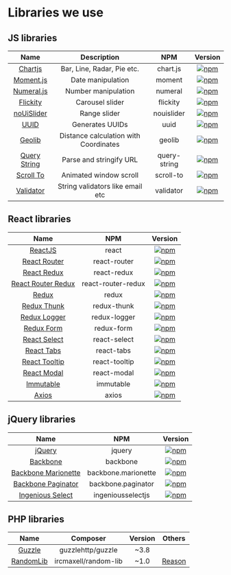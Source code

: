# Libraries we use
## JS libraries
| Name | Description | NPM | Version
| :---: | :---: | :---: | :---: |
| [Chartjs](https://github.com/chartjs/Chart.js) | Bar, Line, Radar, Pie etc. | chart.js | [![npm](https://img.shields.io/npm/v/chart.js.svg?style=flat-square)](https://www.npmjs.com/package/chart.js) |
| [Moment.js](https://github.com/moment/moment) | Date manipulation | moment | [![npm](https://img.shields.io/npm/v/moment.svg?style=flat-square)](https://www.npmjs.com/package/moment) | 
| [Numeral.js](https://github.com/adamwdraper/Numeral-js) | Number manipulation | numeral | [![npm](https://img.shields.io/npm/v/numeral.svg?style=flat-square)](https://www.npmjs.com/package/numeral) | 
| [Flickity](https://github.com/metafizzy/flickity) | Carousel slider | flickity | [![npm](https://img.shields.io/npm/v/flickity.svg?style=flat-square)](https://www.npmjs.com/package/flickity) |
| [noUiSlider](https://github.com/leongersen/noUiSlider) | Range slider | nouislider | [![npm](https://img.shields.io/npm/v/nouislider.svg?style=flat-square)](https://www.npmjs.com/package/nouislider) |
| [UUID](https://github.com/kelektiv/node-uuid) | Generates UUIDs | uuid | [![npm](https://img.shields.io/npm/v/uuid.svg?style=flat-square)](https://www.npmjs.com/package/uuid) |
| [Geolib](https://github.com/manuelbieh/geolib) | Distance calculation with Coordinates | geolib | [![npm](https://img.shields.io/npm/v/geolib.svg?style=flat-square)](https://www.npmjs.com/package/geolib) |
| [Query String](https://github.com/sindresorhus/query-string) | Parse and stringify URL | query-string | [![npm](https://img.shields.io/npm/v/query-string.svg?style=flat-square)](https://www.npmjs.com/package/query-string) |
| [Scroll To](https://github.com/component/scroll-to) | Animated window scroll | scroll-to | [![npm](https://img.shields.io/npm/v/scroll-to.svg?style=flat-square)](https://www.npmjs.com/package/scroll-to) |
| [Validator](https://github.com/chriso/validator.js) | String validators like email etc | validator | [![npm](https://img.shields.io/npm/v/validator.svg?style=flat-square)](https://www.npmjs.com/package/validator) |

## React libraries
| Name | NPM | Version
| :---: | :---: | :---: |
| [ReactJS](https://github.com/facebook/react) | react | [![npm](https://img.shields.io/npm/v/react.svg?style=flat-square)](https://www.npmjs.com/package/react) |
| [React Router](https://github.com/reacttraining/react-router) | react-router | [![npm](https://img.shields.io/npm/v/react-router.svg?style=flat-square)](https://www.npmjs.com/package/react-router) |
| [React Redux](https://github.com/reactjs/react-redux) | react-redux | [![npm](https://img.shields.io/npm/v/react-redux.svg?style=flat-square)](https://www.npmjs.com/package/react-redux) |
| [React Router Redux](https://github.com/reactjs/react-router-redux) | react-router-redux | [![npm](https://img.shields.io/npm/v/react-router-redux.svg?style=flat-square)](https://www.npmjs.com/package/react-router-redux) |
| [Redux](https://github.com/reactjs/redux) | redux | [![npm](https://img.shields.io/npm/v/redux.svg?style=flat-square)](https://www.npmjs.com/package/redux) | 
| [Redux Thunk](https://github.com/gaearon/redux-thunk) | redux-thunk | [![npm](https://img.shields.io/npm/v/redux-thunk.svg?style=flat-square)](https://www.npmjs.com/package/redux-thunk) | 
| [Redux Logger](https://github.com/theaqua/redux-logger) | redux-logger | [![npm](https://img.shields.io/npm/v/redux-logger.svg?style=flat-square)](https://www.npmjs.com/package/redux-logger) |
| [Redux Form](https://github.com/erikras/redux-form) | redux-form | [![npm](https://img.shields.io/npm/v/redux-form.svg?style=flat-square)](https://www.npmjs.com/package/redux-form) |
| [React Select](https://github.com/JedWatson/react-select) | react-select | [![npm](https://img.shields.io/npm/v/react-select.svg?style=flat-square)](https://www.npmjs.com/package/react-select) |
| [React Tabs](https://github.com/reactjs/react-tabs) | react-tabs | [![npm](https://img.shields.io/npm/v/react-tabs.svg?style=flat-square)](https://www.npmjs.com/package/react-tabs) |
| [React Tooltip](https://github.com/wwayne/react-tooltip) | react-tooltip | [![npm](https://img.shields.io/npm/v/react-tooltip.svg?style=flat-square)](https://www.npmjs.com/package/react-tooltip) |
| [React Modal](https://github.com/reactjs/react-modal) | react-modal | [![npm](https://img.shields.io/npm/v/react-modal.svg?style=flat-square)](https://www.npmjs.com/package/react-modal) |
| [Immutable](https://github.com/facebook/immutable-js) | immutable | [![npm](https://img.shields.io/npm/v/immutable.svg?style=flat-square)](https://www.npmjs.com/package/immutable) |
| [Axios](https://github.com/mzabriskie/axios) | axios | [![npm](https://img.shields.io/npm/v/axios.svg?style=flat-square)](https://www.npmjs.com/package/axios) |

## jQuery libraries
| Name | NPM | Version
| :---: | :---: | :---: |
| [jQuery](https://github.com/jquery/jquery) | jquery | [![npm](https://img.shields.io/npm/v/jquery.svg?style=flat-square)](https://www.npmjs.com/package/jquery) |
| [Backbone](https://github.com/jashkenas/backbone/) | backbone | [![npm](https://img.shields.io/npm/v/backbone.svg?style=flat-square)](https://www.npmjs.com/package/backbone) |
| [Backbone Marionette](https://github.com/marionettejs/backbone.marionette) | backbone.marionette | [![npm](https://img.shields.io/npm/v/backbone.marionette.svg?style=flat-square)](https://www.npmjs.com/package/backbone.marionette) |
| [Backbone Paginator](https://github.com/backbone-paginator/backbone.paginator) | backbone.paginator | [![npm](https://img.shields.io/npm/v/backbone.paginator.svg?style=flat-square)](https://www.npmjs.com/package/backbone.paginator) |
| [Ingenious Select](https://github.com/koala-framework/ingeniousselectjs) | ingeniousselectjs | [![npm](https://img.shields.io/npm/v/ingeniousselectjs.svg?style=flat-square)](https://www.npmjs.com/package/ingeniousselectjs) |

## PHP libraries
| Name | Composer | Version | Others
| :---: | :---: | :---: | :---: |
| [Guzzle](https://github.com/facebook/react) | guzzlehttp/guzzle | ~3.8 |
| [RandomLib](https://github.com/ircmaxell/RandomLib) | ircmaxell/random-lib | ~1.0 | [Reason](http://stackoverflow.com/questions/4356289/php-random-string-generator/31107425#31107425)
